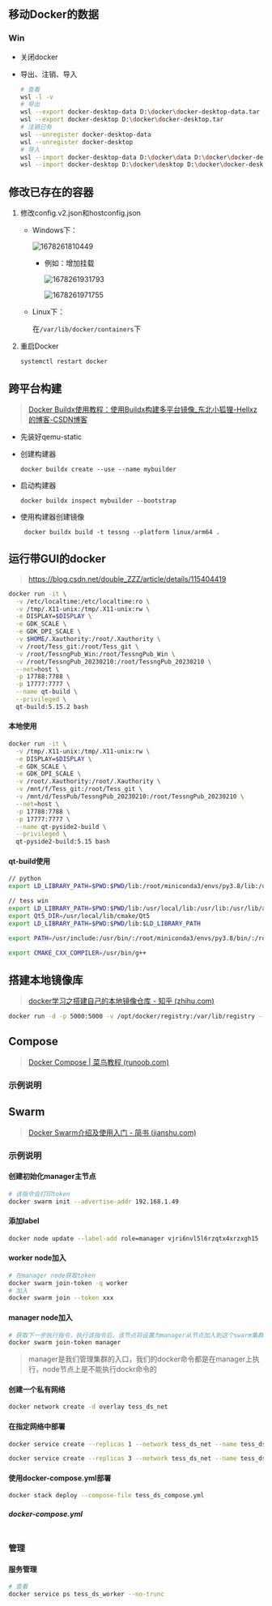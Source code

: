 ## 移动Docker的数据

### Win

- 关闭docker

- 导出、注销、导入

  ```sh
  # 查看
  wsl -l -v
  # 导出
  wsl --export docker-desktop-data D:\docker\docker-desktop-data.tar
  wsl --export docker-desktop D:\docker\docker-desktop.tar
  # 注销已有
  wsl --unregister docker-desktop-data
  wsl --unregister docker-desktop
  # 导入
  wsl --import docker-desktop-data D:\docker\data D:\docker\docker-desktop-data.tar
  wsl --import docker-desktop D:\docker\desktop D:\docker\docker-desktop.tar
  ```

  

## 修改已存在的容器

1. 修改config.v2.json和hostconfig.json

   - Windows下：

     ![1678261810449](./assets/1678261810449.png)

     - 例如：增加挂载

       ![1678261931793](./assets/1678261931793.png)

       ![1678261971755](./assets/1678261971755.png)

   - Linux下：

     在`/var/lib/docker/containers`下

2. 重启Docker

   `systemctl restart docker`

## 跨平台构建

> [Docker Buildx使用教程：使用Buildx构建多平台镜像_东北小狐狸-Hellxz的博客-CSDN博客](https://blog.csdn.net/u012586326/article/details/125589644)

- 先装好qemu-static

- 创建构建器

  `docker buildx create --use --name mybuilder`

- 启动构建器

  `docker buildx inspect mybuilder --bootstrap`

- 使用构建器创建镜像

  ` docker buildx build -t tessng --platform linux/arm64 .`

## 运行带GUI的docker

> https://blog.csdn.net/double_ZZZ/article/details/115404419

```sh
docker run -it \
  -v /etc/localtime:/etc/localtime:ro \
  -v /tmp/.X11-unix:/tmp/.X11-unix:rw \
  -e DISPLAY=$DISPLAY \
  -e GDK_SCALE \
  -e GDK_DPI_SCALE \
  -v $HOME/.Xauthority:/root/.Xauthority \
  -v /root/Tess_git:/root/Tess_git \
  -v /root/TessngPub_Win:/root/TessngPub_Win \
  -v /root/TessngPub_20230210:/root/TessngPub_20230210 \
  --net=host \
  -p 17788:7788 \
  -p 17777:7777 \
  --name qt-build \
  --privileged \
  qt-build:5.15.2 bash
```

#### 本地使用

```sh
docker run -it \
  -v /tmp/.X11-unix:/tmp/.X11-unix:rw \
  -e DISPLAY=$DISPLAY \
  -e GDK_SCALE \
  -e GDK_DPI_SCALE \
  -v /root/.Xauthority:/root/.Xauthority \
  -v /mnt/f/Tess_git:/root/Tess_git \
  -v /mnt/d/TessPub/TessngPub_20230210:/root/TessngPub_20230210 \
  --net=host \
  -p 17788:7788 \
  -p 17777:7777 \
  --name qt-pyside2-build \
  --privileged \
  qt-pyside2-build:5.15 bash
```

#### qt-build使用

```sh
// python
export LD_LIBRARY_PATH=$PWD:$PWD/lib:/root/miniconda3/envs/py3.8/lib:/usr/local/lib:/root/miniconda3/envs/py3.8/lib/:/usr/lib:/usr/lib/aarch64-linux-gnu/:/root/miniconda3/envs/py3.8/lib/python3.8/:$LD_LIBRARY_PATH

// tess win
export LD_LIBRARY_PATH=$PWD:$PWD/lib:/usr/local/lib:/usr/lib:/usr/lib/aarch64-linux-gnu/:/usr/host/lib64:$LD_LIBRARY_PATH
export Qt5_DIR=/usr/local/lib/cmake/Qt5
export LD_LIBRARY_PATH=$PWD:$PWD/lib:$LD_LIBRARY_PATH

export PATH=/usr/include:/usr/bin/:/root/miniconda3/envs/py3.8/bin/:/root/miniconda3/envs/py3.8/include:/usr/bin:$PATH

export CMAKE_CXX_COMPILER=/usr/bin/g++
```

## 搭建本地镜像库

> [docker学习之搭建自己的本地镜像仓库 - 知乎 (zhihu.com)](https://zhuanlan.zhihu.com/p/38533762)

```sh
docker run -d -p 5000:5000 -v /opt/docker/registry:/var/lib/registry --name jida-registry registry 
```



## Compose

> [Docker Compose | 菜鸟教程 (runoob.com)](https://www.runoob.com/docker/docker-compose.html)

### 示例说明



## Swarm

> [Docker Swarm介绍及使用入门 - 简书 (jianshu.com)](https://www.jianshu.com/p/edf6cdb4baa7)

### 示例说明

#### 创建初始化manager主节点

```sh
# 该指令会打印token
docker swarm init --advertise-addr 192.168.1.49
```

#### 添加label

```sh
docker node update --label-add role=manager vjri6nvl5l6rzqtx4xrzxgh15
```

#### worker node加入

```sh
# 在manager node获取token
docker swarm join-token -q worker
# 加入
docker swarm join --token xxx
```

#### manager node加入

```sh
# 获取下一步执行指令，执行该指令后，该节点将设置为manager从节点加入到这个swarm集群中
docker swarm join-token manager
```

> manager是我们管理集群的入口，我们的docker命令都是在manager上执行，node节点上是不能执行dockr命令的

#### 创建一个私有网络

```sh
docker network create -d overlay tess_ds_net
```

#### 在指定网络中部署

```sh
docker service create --replicas 1 --network tess_ds_net --name tess_ds_master -p 8899:7788 tessds:20230619

docker service create --replicas 3 --network tess_ds_net --name tess_ds_worker tessds:20230619
```

#### 使用docker-compose.yml部署

```sh
docker stack deploy --compose-file tess_ds_compose.yml
```

##### docker-compose.yml

```yaml
```

### 管理

#### 服务管理

```sh
# 查看
docker service ps tess_ds_worker --no-trunc
```

